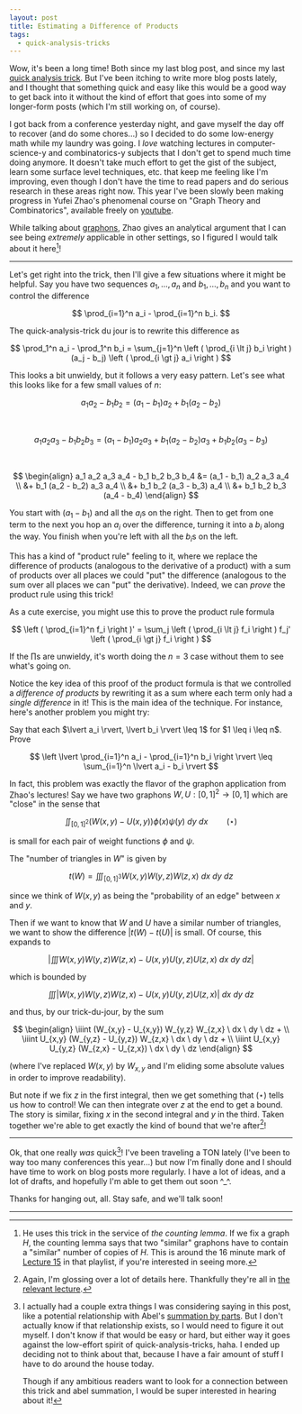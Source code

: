 ```yaml
---
layout: post
title: Estimating a Difference of Products
tags:
  - quick-analysis-tricks
---
```


Wow, it's been a long time! Both since my last blog post, and since my last 
[quick analysis trick](/tags/quick-analysis-tricks). But I've been itching to 
write more blog posts lately, and I thought that something quick and easy like 
this would be a good way to get back into it without the kind of effort that 
goes into some of my longer-form posts (which I'm still working on, of course).

I got back from a conference yesterday night, and gave myself the day off to 
recover (and do some chores...) so I decided to do some low-energy math while 
my laundry was going. I _love_ watching lectures in computer-science-y and 
combinatorics-y subjects that I don't get to spend much time doing anymore.
It doesn't take much effort to get the gist of the subject, learn 
some surface level techniques, etc. that keep me feeling like I'm improving,
even though I don't have the time to read papers and do serious research 
in these areas right now.
This year I've been slowly been making progress in 
Yufei Zhao's phenomenal course on "Graph Theory and Combinatorics", available 
freely on [youtube][1]. 

While talking about [graphons][2], Zhao gives an 
analytical argument that I can see being _extremely_ applicable in other 
settings, so I figured I would talk about it here[^1]!

---

Let's get right into the trick, then I'll give a few situations where it 
might be helpful. Say you have two sequences $a_1, \ldots, a_n$ 
and $b_1, \ldots, b_n$ and you want to control the difference 

$$
\prod_{i=1}^n a_i - \prod_{i=1}^n b_i.
$$

The quick-analysis-trick du jour is to rewrite this difference as 

$$
\prod_1^n a_i - \prod_1^n b_i = 
\sum_{j=1}^n \left ( \prod_{i \lt j} b_i \right ) (a_j - b_j) \left ( \prod_{i \gt j} a_i \right )
$$

This looks a bit unwieldy, but it follows a very easy pattern. Let's see what 
this looks like for a few small values of $n$:

$$ 
a_1 a_2 - b_1 b_2 = 
(a_1 - b_1) a_2 + b_1 (a_2 - b_2) 
$$

<br>

$$ 
a_1 a_2 a_3 - b_1 b_2 b_3 = 
(a_1 - b_1) a_2 a_3 + b_1 (a_2 - b_2) a_3 + b_1 b_2 (a_3 - b_3) 
$$

<br>

$$ 
\begin{align}
a_1 a_2 a_3 a_4 - b_1 b_2 b_3 b_4 
&= (a_1 - b_1) a_2 a_3 a_4 \\ 
&+ b_1 (a_2 - b_2) a_3 a_4 \\
&+ b_1 b_2 (a_3 - b_3) a_4 \\
&+ b_1 b_2 b_3 (a_4 - b_4)
\end{align}
$$

You start with $(a_1 - b_1)$ and all the $a_i$s on the right. Then
to get from one term to the next you hop an $a_i$ over the difference, 
turning it into a $b_i$ along the way. You finish when you're left with 
all the $b_i$s on the left.

This has a kind of "product rule" feeling to it, where we replace the 
difference of products (analogous to the derivative of a product) with 
a sum of products over all places we could "put" the difference 
(analogous to the sum over all places we can "put" the derivative). Indeed,
we can _prove_ the product rule using this trick! 

<div class=boxed markdown=1>
As a cute exercise, you might use this to prove the product rule formula 

$$
\left ( \prod_{i=1}^n f_i \right )' = 
\sum_j \left ( \prod_{i \lt j} f_i \right ) f_j' \left ( \prod_{i \gt j} f_i \right )
$$

If the $\prod$s are unwieldy, it's worth doing the $n=3$ case without them 
to see what's going on.
</div>

Notice the key idea of this proof of the product formula is that we 
controlled a _difference of products_ by rewriting it as a sum where 
each term only had a _single difference_ in it! This is the main idea of 
the technique. For instance, here's another problem you might try:

<div class=boxed markdown=1>
Say that each $\lvert a_i \rvert, \lvert b_i \rvert \leq 1$ for $1 \leq i \leq n$. Prove

$$
\left \lvert \prod_{i=1}^n a_i - \prod_{i=1}^n b_i \right \rvert \leq 
\sum_{i=1}^n \lvert a_i - b_i \rvert
$$
</div>

In fact, this problem was exactly the flavor of the graphon application 
from Zhao's lectures! Say we have two graphons $W, U : [0,1]^2 \to [0,1]$
which are "close" in the sense that 

$$\iint_{[0,1]^2} \Big ( W(x,y) - U(x,y) \Big ) \phi(x) \psi(y) \ dy \ dx \quad \quad (\star)$$ 

is small for each pair of weight functions $\phi$ and $\psi$.

The "number of triangles in $W$" is given by 

$$t(W) = \iiint_{[0,1]^3} W(x,y) W(y,z) W(z,x) \ dx \ dy \ dz$$

since we think of $W(x,y)$ as being the "probability of an edge" 
between $x$ and $y$.

Then if we want to know that $W$ and $U$ have a similar number of triangles, 
we want to show the difference $\lvert t(W) - t(U) \rvert$ is small. Of course,
this expands to

$$\left \lvert \iiint W(x,y) W(y,z) W(z,x) - U(x,y) U(y,z) U(z,x) \ dx \ dy \ dz \right \rvert$$

which is bounded by 

$$\iiint \left \lvert W(x,y) W(y,z) W(z,x) - U(x,y) U(y,z) U(z,x) \right \rvert \ dx \ dy \ dz$$

and thus, by our trick-du-jour, by the sum

$$
\begin{align}
\iiint (W_{x,y} - U_{x,y}) W_{y,z} W_{z,x} \ dx \ dy \ dz + \\
\iiint U_{x,y} (W_{y,z} - U_{y,z}) W_{z,x} \ dx \ dy \ dz + \\
\iiint U_{x,y} U_{y,z} (W_{z,x} - U_{z,x}) \ dx \ dy \ dz
\end{align}
$$

(where I've replaced $W(x,y)$ by $W_{x,y}$ and I'm eliding some absolute 
values in order to improve readability).

But note if we fix $z$ in the first integral, then we get something that 
$(\star)$ tells us how to control! We can then integrate over $z$ at the end 
to get a bound. The story is similar, fixing $x$ in the second integral 
and $y$ in the third. Taken together we're able to get exactly the kind of 
bound that we're after[^2]!

---

Ok, that one really _was_ quick[^3]! I've been traveling a TON lately 
(I've been to way too many conferences this year...) but now I'm finally done and 
I should have time to work on blog posts more regularly. I have a lot of 
ideas, and a lot of drafts, and hopefully I'm able to get them out soon ^_^.

Thanks for hanging out, all. Stay safe, and we'll talk soon!

---

[^1]: 
    He uses this trick in the service of _the counting lemma_. 
    If we fix a graph $H$, the counting lemma says that two "similar" 
    graphons have to contain a "similar" number of copies of $H$. 
    This is around the 16 minute mark of [Lecture 15][3] in that playlist, 
    if you're interested in seeing more.

[^2]:
    Again, I'm glossing over a lot of details here. Thankfully they're all in
    [the relevant lecture][3].

[^3]:
    I actually had a couple extra things I was considering saying in this 
    post, like a potential relationship with Abel's [summation by parts][4].
    But I don't actually know if that relationship exists, so I would need to 
    figure it out myself. I don't know if that would be easy or hard, 
    but either way it goes against the low-effort spirit of quick-analysis-tricks,
    haha. I ended up deciding not to think about that, because I have a fair 
    amount of stuff I have to do around the house today.

    Though if any ambitious readers want to look for a connection between 
    this trick and abel summation, I would be super interested in hearing 
    about it!

[1]: https://www.youtube.com/playlist?list=PLUl4u3cNGP62qauV_CpT1zKaGG_Vj5igX
[2]: https://en.wikipedia.org/wiki/Graphon
[3]: https://youtu.be/9gy-CAwx0Ls?si=E2ZFePCdidTBbKzk
[4]: https://en.wikipedia.org/wiki/Summation_by_parts
